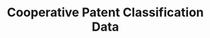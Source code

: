 ---
bigquery: https://console.cloud.google.com/bigquery?p=patents-public-data&d=cpc&page=dataset
citation: '“Cooperative Patent Classification” by the EPO and USPTO, for public use. '
contributors: EPO, USPTO
cost: None
description: Cooperative Patent Classification Data contains the scheme and definitions
  of the Cooperative Patent Classification system for classifying patent documents.
  The CPC is the result of a partnership between the EPO and the USPTO in their joint
  effort to develop a common, internationally compatible classification system for
  technical documents, in particular patent publications, which will be used by both
  offices in the patent granting process
documentation: https://www.cooperativepatentclassification.org/cpcSchemeAndDefinitions
last_edit: Mon, 04 Apr 2022 19:07:06 GMT
location: https://www.cooperativepatentclassification.org/index
maintained_by: USPTO, EPO
schema_fields: '[''sizeCache'', ''ipcConcordant'', ''synonyms'', ''residual_references'',
  ''notAllocatable'', ''parents'', ''ipc_concordant'', ''title_part'', ''breakdown_code'',
  ''not_allocatable'', ''limiting_references'', ''title_full'', ''breakdownCode'',
  ''definition'', ''residualReferences'', ''informativeReferences'', ''childGroups'',
  ''status'', ''informative_references'', ''titleFull'', ''limitingReferences'', ''dateRevised'',
  ''additional_only'', ''application_references'', ''glossary'', ''level'', ''symbol'',
  ''children'', ''applicationReferences'', ''date_revised'', ''child_groups'', ''titlePart'']'
shortname: cooperative_patent_classification
tags:
- patents
- science
title: Cooperative Patent Classification Data
uuid: 984374a7-16e9-4b35-9445-458daceb01bf
---